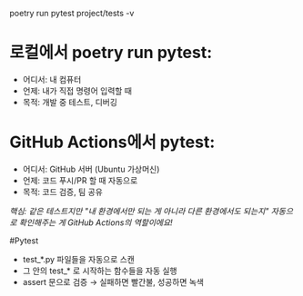 poetry run pytest project/tests -v

# 로컬에서 poetry run pytest:
- 어디서: 내 컴퓨터
- 언제: 내가 직접 명령어 입력할 때
- 목적: 개발 중 테스트, 디버깅

# GitHub Actions에서 pytest:
- 어디서: GitHub 서버 (Ubuntu 가상머신)
- 언제: 코드 푸시/PR 할 때 자동으로
- 목적: 코드 검증, 팀 공유

*핵심: 같은 테스트지만 "내 환경에서만 되는 게 아니라 다른 환경에서도 되는지" 자동으로 확인해주는 게 GitHub Actions의 역할이에요!*

#Pytest
- test_*.py 파일들을 자동으로 스캔
- 그 안의 test_* 로 시작하는 함수들을 자동 실행
- assert 문으로 검증 → 실패하면 빨간불, 성공하면 녹색